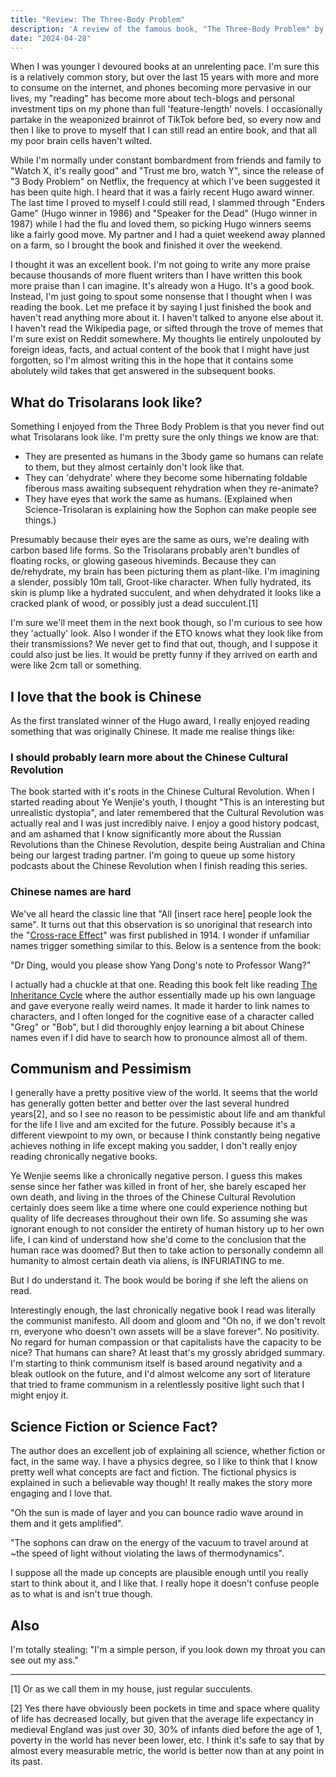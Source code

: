 ```yaml
---
title: "Review: The Three-Body Problem"
description: 'A review of the famous book, "The Three-Body Problem" by Liu Cixin'
date: "2024-04-28"
---
```


When I was younger I devoured books at an unrelenting pace. I'm sure this is a relatively common story, but over the last 15 years with more and more to consume on the internet, and phones becoming more pervasive in our lives, my "reading" has become more about tech-blogs and personal investment tips on my phone than full 'feature-length' novels. I occasionally partake in the weaponized brainrot of TikTok before bed, so every now and then I like to prove to myself that I can still read an entire book, and that all my poor brain cells haven't wilted.

While I'm normally under constant bombardment from friends and family to "Watch X, it's really good" and "Trust me bro, watch Y", since the release of "3 Body Problem" on Netflix, the frequency at which I've been suggested it has been quite high. I heard that it was a fairly recent Hugo award winner. The last time I proved to myself I could still read, I slammed through "Enders Game" (Hugo winner in 1986) and "Speaker for the Dead" (Hugo winner in 1987) while I had the flu and loved them, so picking Hugo winners seems like a fairly good move. My partner and I had a quiet weekend away planned on a farm, so I brought the book and finished it over the weekend.

I thought it was an excellent book. I'm not going to write any more praise because thousands of more fluent writers than I have written this book more praise than I can imagine. It's already won a Hugo. It's a good book. Instead, I'm just going to spout some nonsense that I thought when I was reading the book. Let me preface it by saying I just finished the book and haven't read anything more about it. I haven't talked to anyone else about it. I haven't read the Wikipedia page, or sifted through the trove of memes that I'm sure exist on Reddit somewhere. My thoughts lie entirely unpolouted by foreign ideas, facts, and actual content of the book that I might have just forgotten, so I'm almost writing this in the hope that it contains some abolutely wild takes that get answered in the subsequent books.

## What do Trisolarans look like?

Something I enjoyed from the Three Body Problem is that you never find out what Trisolarans look like. I'm pretty sure the only things we know are that:

- They are presented as humans in the 3body game so humans can relate to them, but they almost certainly don't look like that.
- They can 'dehydrate' where they become some hibernating foldable fiberous mass awaiting subsequent rehydration when they re-animate?
- They have eyes that work the same as humans. (Explained when Science-Trisolaran is explaining how the Sophon can make people see things.)

Presumably because their eyes are the same as ours, we're dealing with carbon based life forms. So the Trisolarans probably aren't bundles of floating rocks, or glowing gaseous hiveminds. Because they can de/rehydrate, my brain has been picturing them as plant-like. I'm imagining a slender, possibly 10m tall, Groot-like character. When fully hydrated, its skin is plump like a hydrated succulent, and when dehydrated it looks like a cracked plank of wood, or possibly just a dead succulent.[1]

I'm sure we'll meet them in the next book though, so I'm curious to see how they 'actually' look. Also I wonder if the ETO knows what they look like from their transmissions? We never get to find that out, though, and I suppose it could also just be lies. It would be pretty funny if they arrived on earth and were like 2cm tall or something.

## I love that the book is Chinese

As the first translated winner of the Hugo award, I really enjoyed reading something that was originally Chinese. It made me realise things like:

### I should probably learn more about the Chinese Cultural Revolution

The book started with it's roots in the Chinese Cultural Revolution. When I started reading about Ye Wenjie's youth, I thought "This is an interesting but unrealistic dystopia", and later remembered that the Cultural Revolution was actually real and I was just incredibly naive. I enjoy a good history podcast, and am ashamed that I know significantly more about the Russian Revolutions than the Chinese Revolution, despite being Australian and China being our largest trading partner. I'm going to queue up some history podcasts about the Chinese Revolution when I finish reading this series.

### Chinese names are hard

We've all heard the classic line that "All [insert race here] people look the same". It turns out that this observation is so unoriginal that research into the "[Cross-race Effect](https://en.wikipedia.org/wiki/Cross-race_effect)" was first published in 1914. I wonder if unfamiliar names trigger something similar to this. Below is a sentence from the book:

"Dr Ding, would you please show Yang Dong's note to Professor Wang?"

I actually had a chuckle at that one. Reading this book felt like reading [The Inheritance Cycle](https://en.wikipedia.org/wiki/The_Inheritance_Cycle) where the author essentially made up his own language and gave everyone really weird names. It made it harder to link names to characters, and I often longed for the cognitive ease of a character called "Greg" or "Bob", but I did thoroughly enjoy learning a bit about Chinese names even if I did have to search how to pronounce almost all of them.

## Communism and Pessimism

I generally have a pretty positive view of the world. It seems that the world has generally gotten better and better over the last several hundred years[2], and so I see no reason to be pessimistic about life and am thankful for the life I live and am excited for the future. Possibly because it's a different viewpoint to my own, or because I think constantly being negative achieves nothing in life except making you sadder, I don't really enjoy reading chronically negative books.

Ye Wenjie seems like a chronically negative person. I guess this makes sense since her father was killed in front of her, she barely escaped her own death, and living in the throes of the Chinese Cultural Revolution certainly does seem like a time where one could experience nothing but quality of life decreases throughout their own life. So assuming she was ignorant enough to not consider the entirety of human history up to her own life, I can kind of understand how she'd come to the conclusion that the human race was doomed? But then to take action to personally condemn all humanity to almost certain death via aliens, is INFURIATING to me.

But I do understand it. The book would be boring if she left the aliens on read.

Interestingly enough, the last chronically negative book I read was literally the communist manifesto. All doom and gloom and "Oh no, if we don't revolt rn, everyone who doesn't own assets will be a slave forever". No positivity. No regard for human compassion or that capitalists have the capacity to be nice? That humans can share? At least that's my grossly abridged summary. I'm starting to think communism itself is based around negativity and a bleak outlook on the future, and I'd almost welcome any sort of literature that tried to frame communism in a relentlessly positive light such that I might enjoy it.

## Science Fiction or Science Fact?

The author does an excellent job of explaining all science, whether fiction or fact, in the same way. I have a physics degree, so I like to think that I know pretty well what concepts are fact and fiction. The fictional physics is explained in such a believable way though! It really makes the story more engaging and I love that.

"Oh the sun is made of layer and you can bounce radio wave around in them and it gets amplified".

"The sophons can draw on the energy of the vacuum to travel around at ~the speed of light without violating the laws of thermodynamics".

I suppose all the made up concepts are plausible enough until you really start to think about it, and I like that. I really hope it doesn't confuse people as to what is and isn't true though.

## Also

I'm totally stealing: "I'm a simple person, if you look down my throat you can see out my ass."

---

[1] Or as we call them in my house, just regular succulents.

[2] Yes there have obviously been pockets in time and space where quality of life has decreased locally, but given that the average life expectancy in medieval England was just over 30, 30% of infants died before the age of 1, poverty in the world has never been lower, etc. I think it's safe to say that by almost every measurable metric, the world is better now than at any point in its past.
